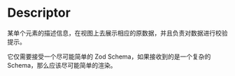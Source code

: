 # Descriptor

某单个元素的描述信息，在视图上去展示相应的原数据，并且负责对数据进行校验提示。

它仅需要接受一个尽可能简单的 Zod Schema，如果接收到的是一个复杂的 Schema，那么应该尽可能简单的渲染。
